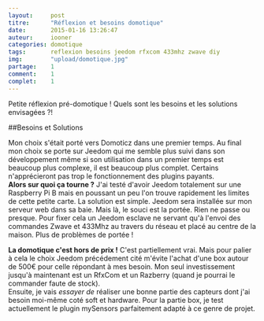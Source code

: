 ```yaml
---
layout: 	post
titre:  	"Réflexion et besoins domotique"
date:   	2015-01-16 13:26:47
auteur: 	iooner
categories: domotique
tags:		reflexion besoins jeedom rfxcom 433mhz zwave diy
img: 		"upload/domotique.jpg"
partage:	1
comment:	1
complet:	1
---
```

Petite réflexion pré-domotique ! Quels sont les besoins et les solutions envisagées ?!

##Besoins et Solutions
  
Mon choix s'était porté vers Domoticz dans une premier temps. Au final mon choix se porte sur Jeedom qui me semble plus suivi dans son développement même si son utilisation dans un premier temps est beaucoup plus complexe, il est beaucoup plus complet. Certains n'apprécieront pas trop le fonctionnement des plugins payants.  
**Alors sur quoi ça tourne ?** J'ai testé d'avoir Jeedom totalement sur une Raspberry Pi B mais en poussant un peu l'on trouve rapidement les limites de cette petite carte. La solution est simple. Jeedom sera installée sur mon serveur web dans sa baie. Mais là, le souci est la portée. Rien ne passe ou presque. Pour fixer cela un Jeedom esclave ne servant qu'à l'envoi des commandes Zwave et 433Mhz au travers du réseau et placé au centre de la maison. Plus de problèmes de portée !  

**La domotique c'est hors de prix !** C'est partiellement vrai. Mais pour palier à cela le choix Jeedom précédement cité m'évite l'achat d'une box autour de 500€ pour celle répondant à mes besoin. Mon seul investissement jusqu'à maintenant est un RfxCom et un Razberry (quand je pourrai le commander faute de stock).  
Ensuite, je vais *essayer de* réaliser une bonne partie des capteurs dont j'ai besoin moi-même coté soft et hardware. Pour la partie box, je test actuellement le plugin mySensors parfaitement adapté à ce genre de projet.